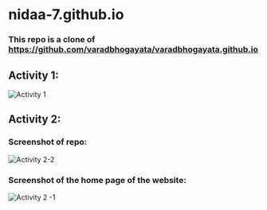 # nidaa-7.github.io

### This repo is a clone of https://github.com/varadbhogayata/varadbhogayata.github.io

## Activity 1:
![Activity 1](https://github.com/nidaa-7/nidaa-7.github.io/assets/136858218/db6702c4-763e-41ea-835e-bcda0c815748)


## Activity 2:
### Screenshot of repo:
![Activity 2-2](https://github.com/nidaa-7/nidaa-7.github.io/assets/136858218/5b6cd1c0-3a81-4e61-8823-b0456060f386)

### Screenshot of the home page of the website:
![Activity 2 -1](https://github.com/nidaa-7/nidaa-7.github.io/assets/136858218/41403c24-f852-4fe1-a601-f3eb42aa9705)
